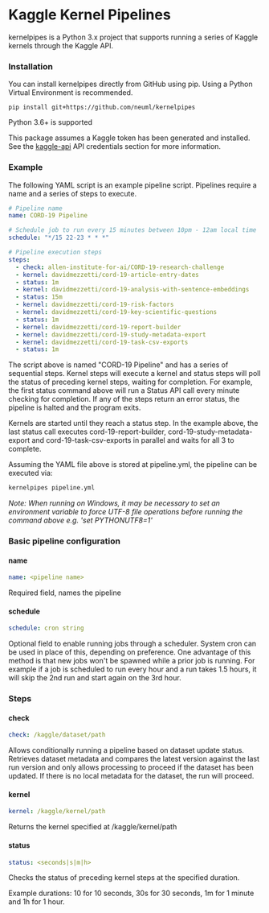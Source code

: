 # Kaggle Kernel Pipelines
kernelpipes is a Python 3.x project that supports running a series of Kaggle kernels through the Kaggle API. 

### Installation
You can install kernelpipes directly from GitHub using pip. Using a Python Virtual Environment is recommended.

    pip install git+https://github.com/neuml/kernelpipes

Python 3.6+ is supported

This package assumes a Kaggle token has been generated and installed. See the [kaggle-api](https://github.com/Kaggle/kaggle-api) API credentials section for more information.

### Example
The following YAML script is an example pipeline script. Pipelines require a name and a series of steps to execute. 

```yaml
# Pipeline name
name: CORD-19 Pipeline

# Schedule job to run every 15 minutes between 10pm - 12am local time
schedule: "*/15 22-23 * * *"

# Pipeline execution steps
steps:
  - check: allen-institute-for-ai/CORD-19-research-challenge
  - kernel: davidmezzetti/cord-19-article-entry-dates
  - status: 1m
  - kernel: davidmezzetti/cord-19-analysis-with-sentence-embeddings
  - status: 15m
  - kernel: davidmezzetti/cord-19-risk-factors
  - kernel: davidmezzetti/cord-19-key-scientific-questions
  - status: 1m
  - kernel: davidmezzetti/cord-19-report-builder
  - kernel: davidmezzetti/cord-19-study-metadata-export
  - kernel: davidmezzetti/cord-19-task-csv-exports
  - status: 1m
```

The script above is named "CORD-19 Pipeline" and has a series of sequential steps. Kernel steps will execute a kernel and status steps will poll the status of preceding kernel steps, waiting for completion. For example, the first status command above will run a Status API call every minute checking for completion. If any of the steps return an error status, the pipeline is halted and the program exits.

Kernels are started until they reach a status step. In the example above, the last status call executes cord-19-report-builder, cord-19-study-metadata-export and cord-19-task-csv-exports in parallel and waits for all 3 to complete. 

Assuming the YAML file above is stored at pipeline.yml, the pipeline can be executed via:

```bash
kernelpipes pipeline.yml
```
*Note: When running on Windows, it may be necessary to set an environment variable to force UTF-8 file operations before running the command above e.g. 'set PYTHONUTF8=1'*

### Basic pipeline configuration

#### name
```yaml
name: <pipeline name>
```

Required field, names the pipeline

#### schedule
```yaml
schedule: cron string
```

Optional field to enable running jobs through a scheduler. System cron can be used in place of this, depending on preference. One advantage of this method is that new jobs won't be spawned while a prior job is running. For example if a job is scheduled to run every hour and a run takes 1.5 hours, it will skip the 2nd run and start again on the 3rd hour. 

### Steps

#### check
```yaml
check: /kaggle/dataset/path
```

Allows conditionally running a pipeline based on dataset update status. Retrieves dataset metadata and compares the latest version against the last run version and only allows processing to proceed if the dataset has been updated. If there is no local metadata for the dataset, the run will proceed.

#### kernel
``` yaml
kernel: /kaggle/kernel/path
```
Returns the kernel specified at /kaggle/kernel/path

#### status
```yaml
status: <seconds|s|m|h>
```

Checks the status of preceding kernel steps at the specified duration.

Example durations: 10 for 10 seconds, 30s for 30 seconds, 1m for 1 minute and 1h for 1 hour.
